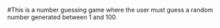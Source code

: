 #This is a number guessing game where the user must guess a random number generated between 1 and 100.
